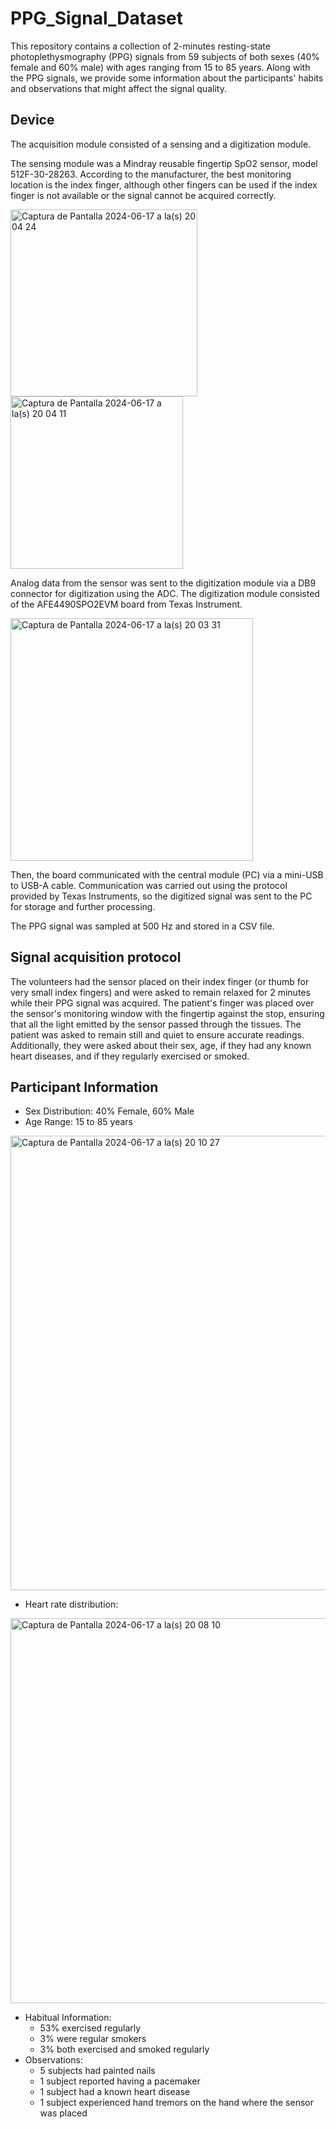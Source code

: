 # PPG_Signal_Dataset

This repository contains a collection of 2-minutes resting-state photoplethysmography (PPG) signals from 59 subjects of both sexes (40% female and 60% male) with ages ranging from 15 to 85 years. Along with the PPG signals, we provide some information about the participants' habits and observations that might affect the signal quality.


## Device 

The acquisition module consisted of a sensing and a digitization module. 

The sensing module was a Mindray reusable fingertip SpO2 sensor, model 512F-30-28263. According to the manufacturer, the best monitoring location is the index finger, although other fingers can be used if the index finger is not available or the signal cannot be acquired correctly. 

<img width="299" alt="Captura de Pantalla 2024-06-17 a la(s) 20 04 24" src="https://github.com/lucilacapurro/PPG_Signal_Database/assets/95888088/e4bbc7c6-a587-4258-826f-a9ed3ca20dd9">

<img width="276" alt="Captura de Pantalla 2024-06-17 a la(s) 20 04 11" src="https://github.com/lucilacapurro/PPG_Signal_Database/assets/95888088/c5f9cef3-0397-4115-a71c-67d476b4257e">


Analog data from the sensor was sent to the digitization module via a DB9 connector for digitization using the ADC. The digitization module consisted of the AFE4490SPO2EVM board from Texas Instrument.

<img width="388" alt="Captura de Pantalla 2024-06-17 a la(s) 20 03 31" src="https://github.com/lucilacapurro/PPG_Signal_Database/assets/95888088/422592b5-e1e9-43c8-a9f3-e62160d04e13">

Then, the board communicated with the central module (PC) via a mini-USB to USB-A cable. Communication was carried out using the protocol provided by Texas Instruments, so the digitized signal was sent to the PC for storage and further processing.

The PPG signal was sampled at 500 Hz and stored in a CSV file.


## Signal acquisition protocol

The volunteers had the sensor placed on their index finger (or thumb for very small index fingers) and were asked to remain relaxed for 2 minutes while their PPG signal was acquired. The patient's finger was placed over the sensor's monitoring window with the fingertip against the stop, ensuring that all the light emitted by the sensor passed through the tissues. The patient was asked to remain still and quiet to ensure accurate readings.
Additionally, they were asked about their sex, age, if they had any known heart diseases, and if they regularly exercised or smoked.


## Participant Information

- Sex Distribution: 40% Female, 60% Male
- Age Range: 15 to 85 years

<img width="727" alt="Captura de Pantalla 2024-06-17 a la(s) 20 10 27" src="https://github.com/lucilacapurro/PPG_Signal_Database/assets/95888088/faab3378-d02f-4a02-a213-3962213538cc">

- Heart rate distribution:

<img width="616" alt="Captura de Pantalla 2024-06-17 a la(s) 20 08 10" src="https://github.com/lucilacapurro/PPG_Signal_Database/assets/95888088/c59f888b-4de5-4c5c-b44b-0e66b70f5090">

- Habitual Information:
    - 53% exercised regularly
    - 3% were regular smokers
    - 3% both exercised and smoked regularly
- Observations:
    - 5 subjects had painted nails
    - 1 subject reported having a pacemaker
    - 1 subject had a known heart disease
    - 1 subject experienced hand tremors on the hand where the sensor was placed

